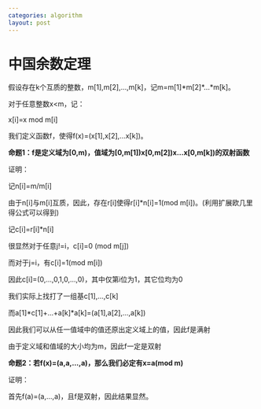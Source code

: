 ```yaml
---
categories: algorithm
layout: post
---
```


# 中国余数定理

假设存在k个互质的整数，m[1],m[2],...,m[k]，记m=m[1]\*m[2]\*...\*m[k]。

对于任意整数x<m，记：

x[i]=x mod m[i]

我们定义函数f，使得f(x)=(x[1],x[2],...x[k])。

**命题1：f是定义域为[0,m)，值域为[0,m[1])x[0,m[2])x...x[0,m[k])的双射函数**

证明：

记n[i]=m/m[i]

由于n[i]与m[i]互质，因此，存在r[i]使得r[i]*n[i]=1(mod m[i])。(利用扩展欧几里得公式可以得到)

记c[i]=r[i]*n[i]

很显然对于任意j!=i，c[i]=0 (mod m[j])

而对于j=i，有c[i]=1(mod m[i])

因此c[i]=(0,...,0,1,0,...,0)，其中仅第i位为1，其它位均为0

我们实际上找打了一组基c[1],...,c[k]

而a[1]\*c[1]+...+a[k]\*a[k]=(a[1],a[2],...,a[k])

因此我们可以从任一值域中的值还原出定义域上的值，因此f是满射

由于定义域和值域的大小均为m，因此f一定是双射



**命题2：若f(x)=(a,a,...,a)，那么我们必定有x=a(mod m)**

证明：

首先f(a)=(a,...,a)，且f是双射，因此结果显然。